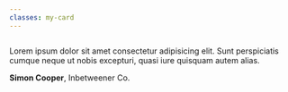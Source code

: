 ```yaml
---
classes: my-card
---
```


<Image source="https://www.hyperui.dev/photos/man-5.jpeg" class="" />

<div class="plack flex px-4 py-2 bg-white rounded-lg shadow-xl">
  <span class="inline-block w-12 h-10 bg-gray-100 rounded-lg"></span>
</div>

Lorem ipsum dolor sit amet consectetur adipisicing elit. Sunt
perspiciatis cumque neque ut nobis excepturi, quasi iure quisquam
autem alias.

**Simon Cooper**, Inbetweener Co.